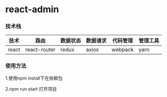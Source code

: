 # react-admin

### 技术栈

| 技术    | 路由           | 数据状态  | 数据请求  | 代码管理    | 管理工具 |
| ----- | ------------ | ----- | ----- | ------- | ---- |
| react | react-router | redux | axios | webpack | yarn |

### 使用方法

1.使用npm  install下在依赖包

2.npm run start 打开项目